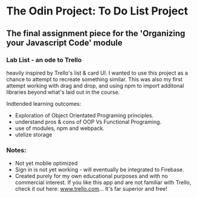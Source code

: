 # The Odin Project: To Do List Project 
## The final assignment piece for the 'Organizing your Javascript Code' module
  
### Lab List - an ode to Trello
heavily inspired by Trello's list & card UI.
I wanted to use this project as a chance to attempt to recreate something similar. This was also my first attempt working with drag and drop, and using npm to import additonal libraries beyond what's laid out in the course.
  
  Indtended learning outcomes: 
  - Exploration of Object Orientated Programing principles.
  - understand pros & cons of OOP Vs Functional Programing.
  - use of modules, npm and webpack.
  - utelize storage 


### Notes:
- Not yet mobile optimized
- Sign in is not yet working - will eventually be integrated to Firebase.
- Created purely for my own educational purposes and with no commercial interest. If you like this app and are not familiar with Trello, check it out here: www.trello.com... It's far superior and free!